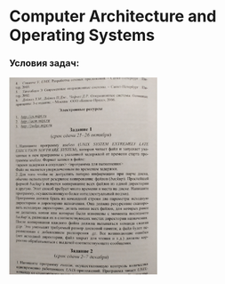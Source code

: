 # Computer Architecture and Operating Systems

### Условия задач:
<img src="./statement.jpg" title="Условия задач" height=354px> </img>

